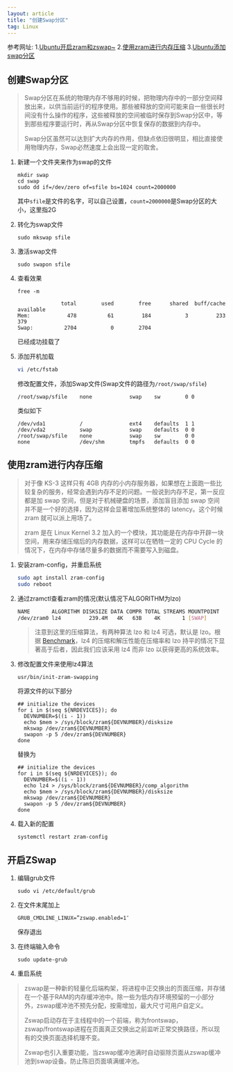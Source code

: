 ```yaml
---
layout: article
title: "创建Swap分区"
tag: Linux
---
```


参考网址:
1.[Ubuntu开启zram和zswap~](https://imhy.zbyzbyzby.com/wordpress/?p=815)
2.[使用zram进行内存压缩](https://blog.gloriousdays.pw/2018/11/30/memory-compress-using-zram/)
3.[Ubuntu添加swap分区](https://www.jianshu.com/p/498858f8d704)

## 创建Swap分区

>Swap分区在系统的物理内存不够用的时候，把物理内存中的一部分空间释放出来，以供当前运行的程序使用。那些被释放的空间可能来自一些很长时间没有什么操作的程序，这些被释放的空间被临时保存到Swap分区中，等到那些程序要运行时，再从Swap分区中恢复保存的数据到内存中。
>
>Swap分区虽然可以达到扩大内存的作用，但缺点依旧很明显，相比直接使用物理内存，Swap必然速度上会出现一定的取舍。

1. 新建一个文件夹来作为swap的文件

   ```shell
   mkdir swap
   cd swap
   sudo dd if=/dev/zero of=sfile bs=1024 count=2000000
   ```

   其中`sfile`是文件的名字，可以自己设置，`count=2000000`是Swap分区的大小，这里指2G

2. 转化为swap文件

   `sudo mkswap sfile`

3. 激活swap文件

   `sudo swapon sfile`

4. 查看效果

   `free -m`

   ```shell
                 total        used        free      shared  buff/cache   available
   Mem:            478          61         184           3         233         379
   Swap:          2704           0        2704
   ```

   已经成功挂载了

5. 添加开机加载

   ```bash
   vi /etc/fstab
   ```

   修改配置文件，添加Swap文件(Swap文件的路径为`/root/swap/sfile`)

   `/root/swap/sfile    none            swap    sw        0 0`

   类似如下

   ```shell
   /dev/vda1           /               ext4    defaults  1 1
   /dev/vda2           swap            swap    defaults  0 0
   /root/swap/sfile    none            swap    sw        0 0
   none                /dev/shm        tmpfs   defaults  0 0
   ```

## 使用zram进行内存压缩

>对于像 KS-3 这样只有 4GB 内存的小内存服务器，如果想在上面跑一些比较复杂的服务，经常会遇到内存不足的问题。一般说到内存不足，第一反应都是加 swap 空间，但是对于机械硬盘的场景，添加盲目添加 swap 空间并不是一个好的选择，因为这样会显著增加系统整体的 latency。这个时候 zram 就可以派上用场了。
>
>zram 是在 Linux Kernel 3.2 加入的一个模块，其功能是在内存中开辟一块空间，用来存储压缩后的内存数据，这样可以在牺牲一定的 CPU Cycle 的情况下，在内存中存储尽量多的数据而不需要写入到磁盘。

1. 安装zram-config，并重启系统

   ```bash
   sudo apt install zram-config
   sudo reboot
   ```

2. 通过zramctl查看zram的情况(默认情况下ALGORITHM为lzo)

   ```bash
   NAME       ALGORITHM DISKSIZE DATA COMPR TOTAL STREAMS MOUNTPOINT
   /dev/zram0 lz4         239.4M   4K   63B    4K       1 [SWAP]
   ```

   > 注意到这里的压缩算法，有两种算法 lzo 和 lz4 可选，默认是 lzo。根据 [Benchmark](https://github.com/lz4/lz4)，lz4 的压缩和解压性能在压缩率和 lzo 持平的情况下显著高于后者，因此我们应该采用 lz4 而非 lzo 以获得更高的系统效率。

3. 修改配置文件来使用lz4算法

   `usr/bin/init-zram-swapping`

   将源文件的以下部分

   ```shell
   ## initialize the devices
   for i in $(seq ${NRDEVICES}); do
     DEVNUMBER=$((i - 1))
     echo $mem > /sys/block/zram${DEVNUMBER}/disksize
     mkswap /dev/zram${DEVNUMBER}
     swapon -p 5 /dev/zram${DEVNUMBER}
   done
   ```

   替换为

   ```shell
   ## initialize the devices
   for i in $(seq ${NRDEVICES}); do
     DEVNUMBER=$((i - 1))
     echo lz4 > /sys/block/zram${DEVNUMBER}/comp_algorithm
     echo $mem > /sys/block/zram${DEVNUMBER}/disksize
     mkswap /dev/zram${DEVNUMBER}
     swapon -p 5 /dev/zram${DEVNUMBER}
   done
   ```

4. 载入新的配置

   `systemctl restart zram-config`

## 开启ZSwap

1. 编辑grub文件

   `sudo vi /etc/default/grub`

2. 在文件末尾加上

   ```shell
   GRUB_CMDLINE_LINUX=”zswap.enabled=1″
   ```

   保存退出

3. 在终端输入命令

   `sudo update-grub`

4. 重启系统

> zswap是一种新的轻量化后端构架，将进程中正交换出的页面压缩，并存储在一个基于RAM的内存缓冲池中。除一些为低内存环境预留的一小部分外，zswap缓冲池不预先分配，按需增加，最大尺寸可用户自定义。
>
> Zswap启动存在于主线程中的一个前端，称为frontswap，zswap/frontswap进程在页面真正交换出之前监听正常交换路径，所以现有的交换页面选择机理不变。
>
> Zswap也引入重要功能，当zswap缓冲池满时自动驱除页面从zswap缓冲池到swap设备。防止陈旧页面填满缓冲池。

